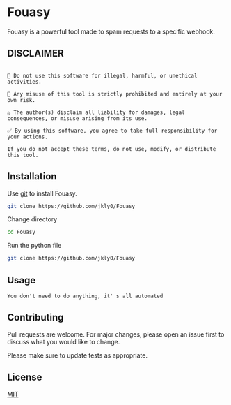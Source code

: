 # Fouasy

Fouasy is a powerful tool made to spam requests to a specific webhook.

## DISCLAIMER
```This tool is provided for educational, research, or legitimate purposes only.

🚫 Do not use this software for illegal, harmful, or unethical activities.

🔐 Any misuse of this tool is strictly prohibited and entirely at your own risk.

⚖️ The author(s) disclaim all liability for damages, legal consequences, or misuse arising from its use.

✅ By using this software, you agree to take full responsibility for your actions.

If you do not accept these terms, do not use, modify, or distribute this tool.
```

## Installation

Use [git](https://git-scm.com/downloads) to install Fouasy.

```bash
git clone https://github.com/jkly0/Fouasy
```

Change directory
```bash
cd Fouasy
```
Run the python file
```bash
git clone https://github.com/jkly0/Fouasy
```

## Usage

```
You don't need to do anything, it' s all automated
```

## Contributing

Pull requests are welcome. For major changes, please open an issue first
to discuss what you would like to change.

Please make sure to update tests as appropriate.

## License

[MIT](https://choosealicense.com/licenses/mit/)
